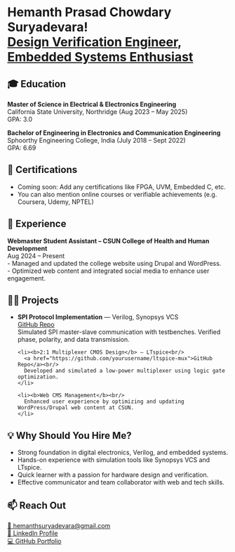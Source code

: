 <!DOCTYPE html>
<html lang="en">
<head>
  <meta charset="UTF-8">
  <title>Hemanth | Design Verification & Embedded Systems Portfolio</title>
</head>
<body>
  <h1>Hemanth Prasad Chowdary Suryadevara!<br/>
    <a href="https://github.com/yourusername">Design Verification Engineer</a>, 
    <a href="https://linkedin.com/in/hemanth-prasad-chowdary-suryadevara-965130174/">Embedded Systems Enthusiast</a>
  </h1>

  <!-- 🎓 Education -->
  <h2>🎓 Education</h2>
  <p>
    <b>Master of Science in Electrical & Electronics Engineering</b><br/>
    California State University, Northridge (Aug 2023 – May 2025)<br/>
    GPA: 3.0
  </p>
  <p>
    <b>Bachelor of Engineering in Electronics and Communication Engineering</b><br/>
    Sphoorthy Engineering College, India (July 2018 – Sept 2022)<br/>
    GPA: 6.69
  </p>

  <!-- 🏅 Certifications (Add more as needed) -->
  <h2>🏅 Certifications</h2>
  <ul>
    <li>Coming soon: Add any certifications like FPGA, UVM, Embedded C, etc.</li>
    <li>You can also mention online courses or verifiable achievements (e.g. Coursera, Udemy, NPTEL)</li>
  </ul>

  <!-- 💼 Experience -->
  <h2>💼 Experience</h2>
  <p><b>Webmaster Student Assistant – CSUN College of Health and Human Development</b><br/>
  Aug 2024 – Present<br/>
  - Managed and updated the college website using Drupal and WordPress.<br/>
  - Optimized web content and integrated social media to enhance user engagement.</p>

  <!-- 👨‍💻 Projects -->
  <h2>👨‍💻 Projects</h2>
  <ul>
    <li><b>SPI Protocol Implementation</b> — Verilog, Synopsys VCS<br/>
      <a href="https://github.com/yourusername/spi-protocol-verilog">GitHub Repo</a><br/>
      Simulated SPI master-slave communication with testbenches. Verified phase, polarity, and data transmission.
    </li>

    <li><b>2:1 Multiplexer CMOS Design</b> — LTspice<br/>
      <a href="https://github.com/yourusername/ltspice-mux">GitHub Repo</a><br/>
      Developed and simulated a low-power multiplexer using logic gate optimization.
    </li>

    <li><b>Web CMS Management</b><br/>
      Enhanced user experience by optimizing and updating WordPress/Drupal web content at CSUN.
    </li>
  </ul>

  <!-- 💡 Why Hire Me? -->
  <h2>💡 Why Should You Hire Me?</h2>
  <ul>
    <li>Strong foundation in digital electronics, Verilog, and embedded systems.</li>
    <li>Hands-on experience with simulation tools like Synopsys VCS and LTspice.</li>
    <li>Quick learner with a passion for hardware design and verification.</li>
    <li>Effective communicator and team collaborator with web and tech skills.</li>
  </ul>

  <!-- 📫 Reach Out -->
  <h2>📫 Reach Out</h2>
  <p>
    <a href="mailto:hemanthsuryadevara@gmail.com">📧 hemanthsuryadevara@gmail.com</a><br/>
    <a href="https://linkedin.com/in/hemanth-prasad-chowdary-suryadevara-965130174/">🔗 LinkedIn Profile</a><br/>
    <a href="https://github.com/yourusername">💻 GitHub Portfolio</a>
  </p>
</body>
</html>

